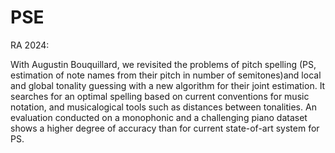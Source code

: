 # PSE

RA 2024:

With Augustin Bouquillard, we revisited the problems of pitch spelling (PS, estimation of note names from their pitch in number of semitones)and local and global tonality guessing with a new algorithm for their joint estimation. It searches for an optimal spelling based on current conventions for music notation, and musicalogical tools such as distances between tonalities. An evaluation conducted on a monophonic and a challenging piano dataset shows a higher degree of accuracy than for current state-of-art system for PS.

